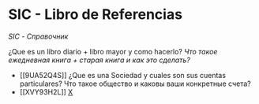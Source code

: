 # SIC - Libro de Referencias  
*SIC - Справочник*

¿Que es un libro diario + libro mayor y como hacerlo?
*Что такое ежедневная книга + старая книга и как это сделать?*
- [[9UA52Q4S]]
¿Que es una Sociedad y cuales son sus cuentas particulares?
Что такое общество и каковы ваши конкретные счета?
- [[XVY93H2L]] [X]()